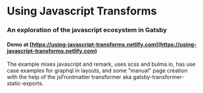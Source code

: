 # Using Javascript Transforms

### An exploration of the javascript ecosystem in Gatsby

#### Demo at [https://using-javascript-transforms.netlify.com](https://using-javascript-transforms.netlify.com)

The example mixes javascript and remark, uses scss and bulma.io, has use case
examples for graphql in layouts, and some "manual" page creation with the help
of the jsFrontmatter transformer aka gatsby-transformer-static-exports.
